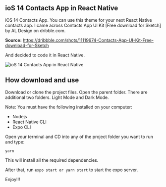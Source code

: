 ## ioS 14 Contacts App in React Native

iOS 14 Contacts App. You can use this theme for your next React Native contacts app. I came across Contacts App UI Kit [Free download for Sketch] by AL Design on dribble.com.

**Source:** https://dribbble.com/shots/11119674-Contacts-App-UI-Kit-Free-download-for-Sketch

And decided to code it in React Native.

![ioS 14 Contacts App in React Native](https://res.cloudinary.com/dkamonv0d/image/upload/v1589891158/projs/iOS_14_contacts_app_banner_a8sm8b.png)
## How download and use

Download or clone the project files. Open the parent folder. There are additional two folders. Light Mode and Dark Mode.

Note: You must have the following installed on your computer:

 - Nodejs
 - React Native CLI
 - Expo CLI

Open your terminal and CD into any of the project folder you want to run and type:

    yarn

This will install all the required dependencies.

After that, run `expo start or yarn start` to start the expo server.

Enjoy!!!
